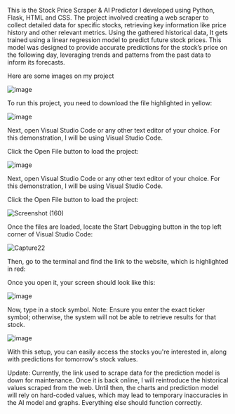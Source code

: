 This is the Stock Price Scraper & AI Predictor I developed using Python, Flask, HTML and CSS. 
The project involved creating a web scraper to collect detailed data for specific stocks, 
retrieving key information like price history and other relevant metrics. Using the gathered historical data, 
It gets trained using a linear regression model to predict future stock prices. 
This model was designed to provide accurate predictions for the stock’s price on the following day, 
leveraging trends and patterns from the past data to inform its forecasts.

Here are some images on my project

![image](https://github.com/user-attachments/assets/a076ea0b-dfde-4c54-968d-ad17ede46615)



To run this project, you need to download the file highlighted in yellow:

![image](https://github.com/user-attachments/assets/75189528-4b55-48f6-98fd-a3f4af5e23c8)

Next, open Visual Studio Code or any other text editor of your choice. For this demonstration, I will be using Visual Studio Code.

Click the Open File button to load the project:

![image](https://github.com/user-attachments/assets/d6d3bd21-e4dd-44a0-ab85-bf3f33f79763)

Next, open Visual Studio Code or any other text editor of your choice. For this demonstration, I will be using Visual Studio Code.

Click the Open File button to load the project:




![Screenshot (160)](https://github.com/user-attachments/assets/3a7ec76e-a295-4087-82a3-f98656777955)

Once the files are loaded, locate the Start Debugging button in the top left corner of Visual Studio Code:




![Capture22](https://github.com/user-attachments/assets/c36b6040-d78c-434c-a70e-404fdf577c88)


Then, go to the terminal and find the link to the website, which is highlighted in red:

Once you open it, your screen should look like this:

![image](https://github.com/user-attachments/assets/317135c2-2f85-4d0b-8be2-2a5c97425966)

Now, type in a stock symbol.
Note: Ensure you enter the exact ticker symbol; otherwise, the system will not be able to retrieve results for that stock.

![image](https://github.com/user-attachments/assets/21668207-6600-4358-8000-784a27995d5f)

With this setup, you can easily access the stocks you're interested in, along with predictions for tomorrow's stock values.


Update: Currently, the link used to scrape data for the prediction model is down for maintenance. Once it is back online, I will reintroduce the historical values scraped from the web. Until then, the charts and prediction model will rely on hard-coded values, which may lead to temporary inaccuracies in the AI model and graphs. Everything else should function correctly.









